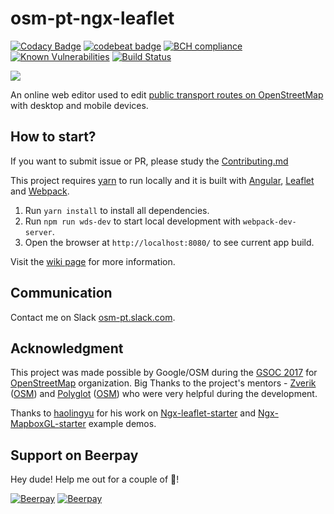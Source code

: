 # osm-pt-ngx-leaflet

[![Codacy Badge](https://api.codacy.com/project/badge/Grade/231206018f6e41d9bddee2b4bb4683dc)](https://www.codacy.com/app/dkocich/osm-pt-ngx-leaflet?utm_source=github.com&utm_medium=referral&utm_content=dkocich/osm-pt-ngx-leaflet&utm_campaign=badger)
[![codebeat badge](https://codebeat.co/badges/525de5f2-8276-4e4a-ad5f-0b8c6c854f0d)](https://codebeat.co/projects/github-com-dkocich-osm-pt-ngx-leaflet-master)
[![BCH compliance](https://bettercodehub.com/edge/badge/dkocich/osm-pt-ngx-leaflet?branch=develop)](https://bettercodehub.com/)
[![Known Vulnerabilities](https://snyk.io/test/github/snyk/goof/badge.svg)](https://snyk.io/test/github/snyk/goof)
[![Build Status](https://api.travis-ci.org/dkocich/osm-pt-ngx-leaflet.svg?branch=master)](https://travis-ci.org/dkocich/osm-pt-ngx-leaflet)

<a href="https://zenhub.com"><img src="https://raw.githubusercontent.com/ZenHubIO/support/master/zenhub-badge.png"></a>

An online web editor used to edit [public transport routes on OpenStreetMap](https://wiki.openstreetmap.org/wiki/Public_transport) with desktop and mobile devices.

## How to start?

If you want to submit issue or PR, please study the [Contributing.md](https://github.com/dkocich/osm-pt-ngx-leaflet/blob/master/CONTRIBUTING.md)

This project requires [yarn](https://yarnpkg.com/) to run locally and it is built with
 [Angular](https://angular.io/), [Leaflet](http://leafletjs.com/) and [Webpack](https://webpack.js.org/).

1.	Run `yarn install` to install all dependencies.
2.	Run `npm run wds-dev` to start local development with `webpack-dev-server`.
3.  Open the browser at `http://localhost:8080/` to see current app build.

Visit the [wiki page](https://github.com/dkocich/osm-pt-ngx-leaflet/wiki) for more information.

## Communication

Contact me on Slack [osm-pt.slack.com](https://join.slack.com/t/osm-pt/shared_invite/enQtMjkzOTU1NTA3MTU5LWVkMWNlMTRkOTU5ZDcxMTExYzZmM2U3OTE4NDFjZTM3MmExMTQzMzRhY2VjOTYyMmI3ZjRmYjI3OWUwNDZkMWQ).

## Acknowledgment

This project was made possible by Google/OSM during the [GSOC 2017](https://summerofcode.withgoogle.com/) for [OpenStreetMap](https://www.openstreetmap.org/) organization.
 Big Thanks to the project's mentors - [Zverik](https://github.com/zverik) ([OSM](https://wiki.openstreetmap.org/wiki/User:Zverik)) and [Polyglot](https://github.com/PolyglotOpenstreetmap) ([OSM](https://wiki.openstreetmap.org/wiki/User:Polyglot))
 who were very helpful during the development.

Thanks to [haolingyu](https://github.com/haoliangyu) for his work on [Ngx-leaflet-starter](https://github.com/haoliangyu/ngx-leaflet-starter)
 and [Ngx-MapboxGL-starter](https://github.com/haoliangyu/ngx-mapboxgl-starter) example demos.

## Support on Beerpay
Hey dude! Help me out for a couple of :beers:!

[![Beerpay](https://beerpay.io/dkocich/osm-pt-ngx-leaflet/badge.svg?style=beer-square)](https://beerpay.io/dkocich/osm-pt-ngx-leaflet)  [![Beerpay](https://beerpay.io/dkocich/osm-pt-ngx-leaflet/make-wish.svg?style=flat-square)](https://beerpay.io/dkocich/osm-pt-ngx-leaflet?focus=wish)
